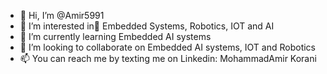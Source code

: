 - 👋 Hi, I’m @Amir5991
- 👀 I’m interested in ٍEmbedded Systems, Robotics, IOT and AI 
- 🌱 I’m currently learning Embedded AI systems
- 💞️ I’m looking to collaborate on Embedded AI systems, IOT and Robotics
- 📫 You can reach me by texting me on Linkedin: MohammadAmir Korani

<!---
Amir5991/Amir5991 is a ✨ special ✨ repository because its `README.md` (this file) appears on your GitHub profile.
You can click the Preview link to take a look at your changes.
--->
